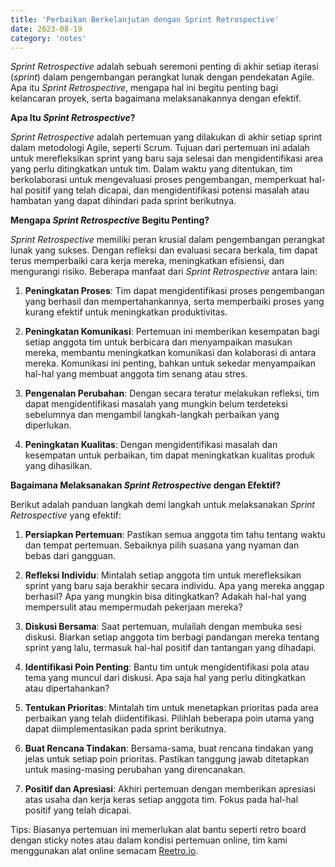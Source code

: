 ```yaml
---
title: 'Perbaikan Berkelanjutan dengan Sprint Retrospective'
date: 2023-08-19
category: 'notes'
---
```


_Sprint Retrospective_ adalah sebuah seremoni penting di akhir setiap iterasi (_sprint_) dalam pengembangan perangkat lunak dengan pendekatan Agile. Apa itu _Sprint Retrospective_, mengapa hal ini begitu penting bagi kelancaran proyek, serta bagaimana melaksanakannya dengan efektif.

**Apa Itu _Sprint Retrospective_?**

_Sprint Retrospective_ adalah pertemuan yang dilakukan di akhir setiap sprint dalam metodologi Agile, seperti Scrum. Tujuan dari pertemuan ini adalah untuk merefleksikan sprint yang baru saja selesai dan mengidentifikasi area yang perlu ditingkatkan untuk tim. Dalam waktu yang ditentukan, tim berkolaborasi untuk mengevaluasi proses pengembangan, memperkuat hal-hal positif yang telah dicapai, dan mengidentifikasi potensi masalah atau hambatan yang dapat dihindari pada sprint berikutnya.

**Mengapa _Sprint Retrospective_ Begitu Penting?**

_Sprint Retrospective_ memiliki peran krusial dalam pengembangan perangkat lunak yang sukses. Dengan refleksi dan evaluasi secara berkala, tim dapat terus memperbaiki cara kerja mereka, meningkatkan efisiensi, dan mengurangi risiko. Beberapa manfaat dari _Sprint Retrospective_ antara lain:

1. **Peningkatan Proses**: Tim dapat mengidentifikasi proses pengembangan yang berhasil dan mempertahankannya, serta memperbaiki proses yang kurang efektif untuk meningkatkan produktivitas.

2. **Peningkatan Komunikasi**: Pertemuan ini memberikan kesempatan bagi setiap anggota tim untuk berbicara dan menyampaikan masukan mereka, membantu meningkatkan komunikasi dan kolaborasi di antara mereka. Komunikasi ini penting, bahkan untuk sekedar menyampaikan hal-hal yang membuat anggota tim senang atau stres.

3. **Pengenalan Perubahan**: Dengan secara teratur melakukan refleksi, tim dapat mengidentifikasi masalah yang mungkin belum terdeteksi sebelumnya dan mengambil langkah-langkah perbaikan yang diperlukan.

4. **Peningkatan Kualitas**: Dengan mengidentifikasi masalah dan kesempatan untuk perbaikan, tim dapat meningkatkan kualitas produk yang dihasilkan.

**Bagaimana Melaksanakan _Sprint Retrospective_ dengan Efektif?**

Berikut adalah panduan langkah demi langkah untuk melaksanakan _Sprint Retrospective_ yang efektif:

1. **Persiapkan Pertemuan**: Pastikan semua anggota tim tahu tentang waktu dan tempat pertemuan. Sebaiknya pilih suasana yang nyaman dan bebas dari gangguan.

2. **Refleksi Individu**: Mintalah setiap anggota tim untuk merefleksikan sprint yang baru saja berakhir secara individu. Apa yang mereka anggap berhasil? Apa yang mungkin bisa ditingkatkan? Adakah hal-hal yang mempersulit atau mempermudah pekerjaan mereka?

3. **Diskusi Bersama**: Saat pertemuan, mulailah dengan membuka sesi diskusi. Biarkan setiap anggota tim berbagi pandangan mereka tentang sprint yang lalu, termasuk hal-hal positif dan tantangan yang dihadapi.

4. **Identifikasi Poin Penting**: Bantu tim untuk mengidentifikasi pola atau tema yang muncul dari diskusi. Apa saja hal yang perlu ditingkatkan atau dipertahankan?

5. **Tentukan Prioritas**: Mintalah tim untuk menetapkan prioritas pada area perbaikan yang telah diidentifikasi. Pilihlah beberapa poin utama yang dapat diimplementasikan pada sprint berikutnya.

6. **Buat Rencana Tindakan**: Bersama-sama, buat rencana tindakan yang jelas untuk setiap poin prioritas. Pastikan tanggung jawab ditetapkan untuk masing-masing perubahan yang direncanakan.

7. **Positif dan Apresiasi**: Akhiri pertemuan dengan memberikan apresiasi atas usaha dan kerja keras setiap anggota tim. Fokus pada hal-hal positif yang telah dicapai.

Tips: Biasanya pertemuan ini memerlukan alat bantu seperti retro board dengan sticky notes atau dalam kondisi pertemuan online, tim kami menggunakan alat online semacam [Reetro.io](https://reetro.io/). 